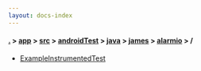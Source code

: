 ```yaml
---
layout: docs-index
---
```

#### [.](./../../../../../../index) > [app](./../../../../../index) > [src](./../../../../index) > [androidTest](./../../../index) > [java](./../../index) > [james](./../index) > [alarmio](./index) > **/**

- [ExampleInstrumentedTest](ExampleInstrumentedTest)
